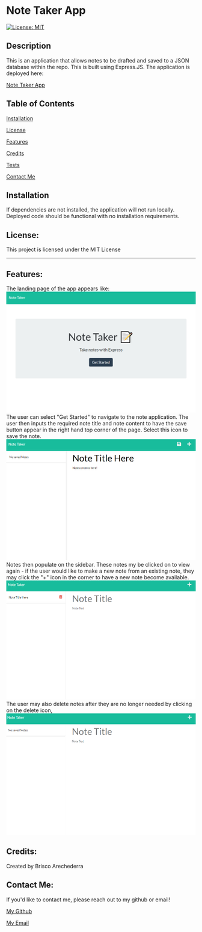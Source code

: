 # Note Taker App 

[![License: MIT](https://img.shields.io/badge/License-MIT-yellow.svg)](https://opensource.org/licenses/MIT)    

## Description

This is an application that allows notes to be drafted and saved to a JSON database within the repo. This is built using Express.JS. 
The application is deployed here: 

[Note Taker App](https://desolate-sands-63045.herokuapp.com/)

## Table of Contents

[Installation](#installation)

[License](#license)

[Features](#features)

[Credits](#credits)

[Tests](#tests)

[Contact Me](#contact-me)

## Installation

 If dependencies are not installed, the application will not run locally. Deployed code should be functional with no installation requirements.


## License: 

This project is licensed under the MIT License 

---

## Features: 

The landing page of the app appears like: 
![picture1](./pictures/picture1.png "Picture1")
The user can select "Get Started" to navigate to the note application.
The user then inputs the required note title and note content to have the save button appear in the right hand top corner of the page. Select this icon to save the note.
![picture2](./pictures/picture2.png "Picture2")
Notes then populate on the sidebar. These notes my be clicked on to view again - if the user would like to make a new note from an existing note, they may click the "+" icon in the corner to have a new note become available.
![picture3](./pictures/picture3.png "Picture3")
The user may also delete notes after they are no longer needed by clicking on the delete icon,
![picture4](./pictures/picture4.png "Picture4")

## Credits: 

Created by Brisco Arechederra

## Contact Me: 

If you'd like to contact me, please reach out to my github or email!
 
[My Github](https://github.com/brisco13)

[My Email](mailto:brisco.arch@gmail.com)